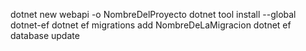 dotnet new webapi -o NombreDelProyecto
dotnet tool install --global dotnet-ef
dotnet ef migrations add NombreDeLaMigracion
dotnet ef database update